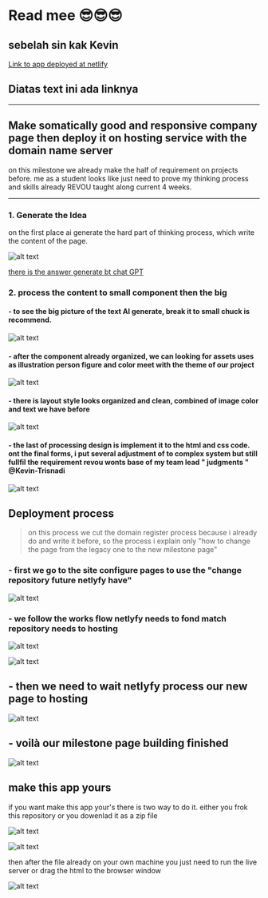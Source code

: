 
# Read mee 😎😎😎

## sebelah sin kak Kevin

[Link to app  deployed at  netlify ](https://notetodo.online/)


## Diatas text ini ada linknya

***
## Make somatically  good and responsive company page then deploy it on hosting service with the domain name server

 on this milestone we already make the half of requirement on projects before. me as a student looks like just need to prove my thinking process and skills already REVOU taught along current 4 weeks.    
  
***


### 1. Generate the Idea

on the first place ai generate the hard part of thinking process, which write the content of the page.

![alt text](/images/generate-idea.png "chat gpt page")



[there is the answer generate bt chat GPT ](https://chat.openai.com/share/ac09f7f6-ca9a-400b-bdb3-8fe6bfa6facb/)


### 2. process the content to small component then the big 


#### - to see the big picture of the text AI generate, break it to small chuck is recommend.

![alt text](/images/process-one.png "figma page")

#### - after the component already organized, we can looking for assets uses as illustration person figure and color meet with the theme of our project

![alt text](/images/process-two.png "figma page")


#### - there is layout style looks organized and clean, combined of image color and text we have before

![alt text](/images/process-three.png "figma page")


#### - the last of processing design is implement it to the html and css code. ont the final forms, i put several adjustment of to complex  system  but still fullfil the requirement revou wonts base of my team lead " judgments "  @Kevin-Trisnadi

![alt text](/images/process-four.png "figma page")

## Deployment process

> on this process we cut the domain register process because i already do and  write it before, so the process i explain only "how to change the page from the legacy one to the new milestone page"


### - first we go to the site configure pages to use the "change repository future netlyfy have"

![alt text](/images/deploy-one.png "figma page")

### - we follow the works flow netlyfy needs to fond match repository needs to hosting

![alt text](/images/deploy-two.png "figma page")



![alt text](/images/deploy-three.png "figma page")


## - then we need to wait netlyfy process our new page to hosting

![alt text](/images/deploy-four.png "figma page")



## - voilà  our milestone page building finished


![alt text](/images/deploy-five.png "figma page")


## make this app yours

 if you want make this app your's there is two way to do it. either you frok this repository or you dowenlad it as a zip file

![alt text](/images/save-one.png "figma page")

![alt text](/images/save-two.png "figma page")


then after the file already on your own machine you just need to run the live server or drag the html to the browser window

![alt text](/images/save-three.png "figma page")
